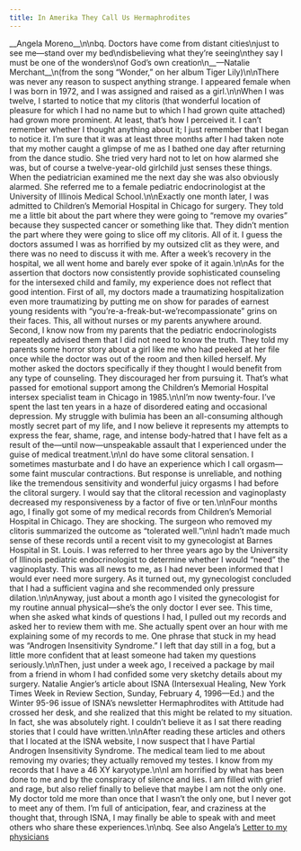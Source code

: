 ```yaml
---
title: In Amerika They Call Us Hermaphrodites
---
```


\_\_Angela Moreno\_\_\n\nbq. Doctors have come from distant cities\njust to see me&#8212;stand over my bed\ndisbelieving what they&#8217;re seeing\nthey say I must be one of the wonders\nof God&#8217;s own creation\n\_\_&#8212;Natalie Merchant\_\_\n(from the song &#8220;Wonder,&#8221; on her album Tiger Lily)\n\nThere was never any reason to suspect anything strange. I appeared female when I was born in 1972, and I was assigned and raised as a girl.\n\nWhen I was twelve, I started to notice that my clitoris (that wonderful location of pleasure for which I had no name but to which I had grown quite attached) had grown more prominent. At least, that&#8217;s how I perceived it. I can&#8217;t remember whether I thought anything about it; I just remember that I began to notice it. I&#8217;m sure that it was at least three months after I had taken note that my mother caught a glimpse of me as I bathed one day after returning from the dance studio. She tried very hard not to let on how alarmed she was, but of course a twelve-year-old girlchild just senses these things. When the pediatrician examined me the next day she was also obviously alarmed. She referred me to a female pediatric endocrinologist at the University of Illinois Medical School.\n\nExactly one month later, I was admitted to Children&#8217;s Memorial Hospital in Chicago for surgery. They told me a little bit about the part where they were going to &#8220;remove my ovaries&#8221; because they suspected cancer or something like that. They didn&#8217;t mention the part where they were going to slice off my clitoris. All of it. I guess the doctors assumed I was as horrified by my outsized clit as they were, and there was no need to discuss it with me. After a week&#8217;s recovery in the hospital, we all went home and barely ever spoke of it again.\n\nAs for the assertion that doctors now consistently provide sophisticated counseling for the intersexed child and family, my experience does not reflect that good intention. First of all, my doctors made a traumatizing hospitalization even more traumatizing by putting me on show for parades of earnest young residents with &#8220;you&#8217;re-a-freak-but-we&#8217;recompassionate&#8221; grins on their faces. This, all without nurses or my parents anywhere around. Second, I know now from my parents that the pediatric endocrinologists repeatedly advised them that I did not need to know the truth. They told my parents some horror story about a girl like me who had peeked at her file once while the doctor was out of the room and then killed herself. My mother asked the doctors specifically if they thought I would benefit from any type of counseling. They discouraged her from pursuing it. That&#8217;s what passed for emotional support among the Children&#8217;s Memorial Hospital intersex specialist team in Chicago in 1985.\n\nI&#8217;m now twenty-four. I&#8217;ve spent the last ten years in a haze of disordered eating and occasional depression. My struggle with bulimia has been an all-consuming although mostly secret part of my life, and I now believe it represents my attempts to express the fear, shame, rage, and intense body-hatred that I have felt as a result of the&#8212;until now&#8212;unspeakable assault that I experienced under the guise of medical treatment.\n\nI do have some clitoral sensation. I sometimes masturbate and I do have an experience which I call orgasm&#8212;some faint muscular contractions. But response is unreliable, and nothing like the tremendous sensitivity and wonderful juicy orgasms I had before the clitoral surgery. I would say that the clitoral recession and vaginoplasty decreased my responsiveness by a factor of five or ten.\n\nFour months ago, I finally got some of my medical records from Children&#8217;s Memorial Hospital in Chicago. They are shocking. The surgeon who removed my clitoris summarized the outcome as &#8220;tolerated well.&#8221;\n\nI hadn&#8217;t made much sense of these records until a recent visit to my gynecologist at Barnes Hospital in St. Louis. I was referred to her three years ago by the University of Illinois pediatric endocrinologist to determine whether I would &#8220;need&#8221; the vaginoplasty. This was all news to me, as I had never been informed that I would ever need more surgery. As it turned out, my gynecologist concluded that I had a sufficient vagina and she recommended only pressure dilation.\n\nAnyway, just about a month ago I visited the gynecologist for my routine annual physical&#8212;she&#8217;s the only doctor I ever see. This time, when she asked what kinds of questions I had, I pulled out my records and asked her to review them with me. She actually spent over an hour with me explaining some of my records to me. One phrase that stuck in my head was &#8220;Androgen Insensitivity Syndrome.&#8221; I left that day still in a fog, but a little more confident that at least someone had taken my questions seriously.\n\nThen, just under a week ago, I received a package by mail from a friend in whom I had confided some very sketchy details about my surgery. Natalie Angier&#8217;s article about <span class="caps">ISNA</span> (Intersexual Healing, New York Times Week in Review Section, Sunday, February 4, 1996&#8212;Ed.) and the Winter 95-96 issue of <span class="caps">ISNA</span>&#8217;s newsletter Hermaphrodites with Attitude had crossed her desk, and she realized that this might be related to my situation. In fact, she was absolutely right. I couldn&#8217;t believe it as I sat there reading stories that I could have written.\n\nAfter reading these articles and others that I located at the <span class="caps">ISNA</span> website, I now suspect that I have Partial Androgen Insensitivity Syndrome. The medical team lied to me about removing my ovaries; they actually removed my testes. I know from my records that I have a 46 XY karyotype.\n\nI am horrified by what has been done to me and by the conspiracy of silence and lies. I am filled with grief and rage, but also relief finally to believe that maybe I am not the only one. My doctor told me more than once that I wasn&#8217;t the only one, but I never got to meet any of them. I&#8217;m full of anticipation, fear, and craziness at the thought that, through <span class="caps">ISNA</span>, I may finally be able to speak with and meet others who share these experiences.\n\nbq. See also Angela&#8217;s [Letter to my physicians][1]

 [1]: /books/chrysalis/moreno_letter.%5Cn